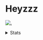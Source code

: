 # Heyzzz  

[![.](https://skillicons.dev/icons?i=js,java)](https://skillicons.dev)  

<details>
<summary>Stats</summary
<!--START_SECTION:waka-->

```txt
JavaScript        10 hrs 30 mins  █████████████████▓░░░░░░░   71.13 %
TypeScript        1 hr 47 mins    ███░░░░░░░░░░░░░░░░░░░░░░   12.14 %
JSON              57 mins         █▓░░░░░░░░░░░░░░░░░░░░░░░   06.53 %
CSS               34 mins         █░░░░░░░░░░░░░░░░░░░░░░░░   03.85 %
SSH Config        20 mins         ▓░░░░░░░░░░░░░░░░░░░░░░░░   02.27 %
```

<!--END_SECTION:waka-->
</details>
